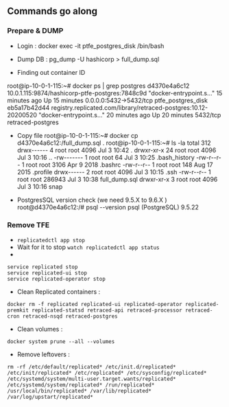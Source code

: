 ## Commands go along

### Prepare & DUMP
- Login : docker exec -it ptfe_postgres_disk /bin/bash
- Dump DB : pg_dump -U hashicorp  > full_dump.sql

- Finding out container ID 

root@ip-10-0-1-115:~# docker ps | grep postgres
d4370e4a6c12        10.0.1.115:9874/hashicorp-ptfe-postgres:7848c9d                       "docker-entrypoint.s…"   15 minutes ago      Up 15 minutes       0.0.0.0:5432->5432/tcp                                                                                ptfe_postgres_disk
eb5a17b42d44        registry.replicated.com/library/retraced-postgres:10.12-20200520      "docker-entrypoint.s…"   20 minutes ago      Up 20 minutes       5432/tcp                                                                                              retraced-postgres
- Copy file 
root@ip-10-0-1-115:~# docker cp d4370e4a6c12:/full_dump.sql .
root@ip-10-0-1-115:~# ls -la
total 312
drwx------  4 root root   4096 Jul  3 10:42 .
drwxr-xr-x 24 root root   4096 Jul  3 10:16 ..
-rw-------  1 root root     64 Jul  3 10:25 .bash_history
-rw-r--r--  1 root root   3106 Apr  9  2018 .bashrc
-rw-r--r--  1 root root    148 Aug 17  2015 .profile
drwx------  2 root root   4096 Jul  3 10:15 .ssh
-rw-r--r--  1 root root 286943 Jul  3 10:38 full_dump.sql
drwxr-xr-x  3 root root   4096 Jul  3 10:16 snap

- PostgresSQL version check (we need 9.5.X to 9.6.X )
root@d4370e4a6c12:/# psql --version
psql (PostgreSQL) 9.5.22

### Remove TFE 

- `replicatedctl app stop`
- Wait for it to stop `watch replicatedctl app status`
- 

```
service replicated stop
service replicated-ui stop
service replicated-operator stop
```

- Clean Replicated containers : 

```
docker rm -f replicated replicated-ui replicated-operator replicated-premkit replicated-statsd retraced-api retraced-processor retraced-cron retraced-nsqd retraced-postgres
```

- Clean volumes : 

```
docker system prune --all --volumes
```

- Remove leftovers : 

```
rm -rf /etc/default/replicated* /etc/init.d/replicated* /etc/init/replicated* /etc/replicated* /etc/sysconfig/replicated* /etc/systemd/system/multi-user.target.wants/replicated* /etc/systemd/system/replicated* /run/replicated* /usr/local/bin/replicated* /var/lib/replicated* /var/log/upstart/replicated*
```
